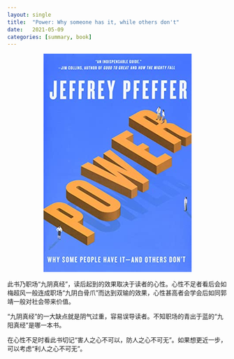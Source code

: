 ```yaml
---
layout: single
title:  "Power: Why someone has it, while others don't"
date:   2021-05-09
categories: [summary, book]
---
```


<p align="center">
    <img src="/assets/images/2021-06-01-power/power.jpg" alt="drawing"/>
</p>

此书乃职场“九阴真经”，读后起到的效果取决于读者的心性。心性不足者看后会如梅超风一般连成职场“九阴白骨爪”而达到双输的效果，心性甚高者会学会后如同郭靖一般对社会带来价值。

“九阴真经”的一大缺点就是阴气过重，容易误导读者。不知职场的青出于蓝的“九阳真经”是哪一本书。

在心性不足时看此书切记“害人之心不可以，防人之心不可无”。如果想更近一步，可以考虑“利人之心不可无”。

